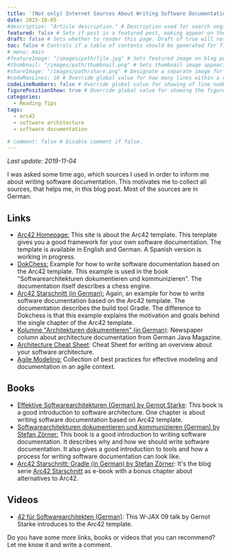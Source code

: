 ```yaml
---
title: '(Not only) Internet Sources About Writing Software Documentation'
date: 2015-10-05
#description: "Article description." # Description used for search engine.
featured: false # Sets if post is a featured post, making appear on the home page side bar.
draft: false # Sets whether to render this page. Draft of true will not be rendered.
toc: false # Controls if a table of contents should be generated for first-level links automatically.
# menu: main
#featureImage: "/images/path/file.jpg" # Sets featured image on blog post.
#thumbnail: "/images/path/thumbnail.png" # Sets thumbnail image appearing inside card on homepage.
#shareImage: "/images/path/share.png" # Designate a separate image for social media sharing.
#codeMaxLines: 10 # Override global value for how many lines within a code block before auto-collapsing.
codeLineNumbers: false # Override global value for showing of line numbers within code block.
figurePositionShow: true # Override global value for showing the figure label.
categories:
  - Reading Tips
tags:
  - arc42
  - software architecture
  - software documentation

# comment: false # Disable comment if false.
---
```



_Last update: 2019-11-04_

I was asked some time ago, which sources I used in order to inform me about writing software documentation. This motivates me to collect all sources, that helps me, in this blog post. Most of the sources are in German.

Links
-----

*   [Arc42 Homepage:](http://arc42.org/) This site is about the Arc42 template. This template gives you a good framework for your own software documentation. The template is available in English and German. A Spanish version is working in progress.
*   [DokChess:](https://www.dokchess.de/en/) Example for how to write software documentation based on the Arc42 template. This example is used in the book "Softwarearchitekturen dokumentieren und kommunizieren". The documentation itself describes a chess engine.
*   [Arc42 Starschnitt (in German):](https://www.embarc.de/arc42-starschnitt-gradle) Again, an example for how to write software documentation based on the Arc42 template. The documentation describes the build tool Gradle. The difference to Dokchess is that this example explains the motivation and goals behind the single chapter of the Arc42 template.
*   [Kolumne "Architekturen dokumentieren" (in German)](http://www.swadok.de/auflage_1/weitere_informationen/kolumne_java_magazin/index.html): Newspaper column about architecture documentation from German Java Magazine.
*   [Architecture Cheat Sheet](https://www.embarc.de/portfolio/cheatsheet1-architecture-overview/): Cheat Sheet for writing an overview about your software architecture.
*   [Agile Modeling:](http://www.agilemodeling.com/) Collection of best practices for effective modeling and documentation in an agile context.

Books
-----

*   [Effektive Softwarearchitekturen (German) by Gernot Starke](http://www.hanser-fachbuch.de/buch/Effektive+Softwarearchitekturen/9783446443617?et_cid=39&et_lid=76): This book is a good introduction to software architecture. One chapter is about writing software documentation based on Arc42 template.
*   [Softwarearchitekturen dokumentieren und kommunizieren (German) by Stefan Zörner:](http://www.hanser-fachbuch.de/buch/Softwarearchitekturen+dokumentieren+und+kommunizieren/9783446443488) This book is a good introduction to writing software documentation. It describes why and how we should write software documentation. It also gives a good introduction to tools and how a process for writing software documentation can look like.
*   [Arc42 Starschnitt: Gradle (in German) by Stefan Zörner](https://leanpub.com/arc42starschnittgradle): It's the blog serie [Arc42 Starschnitt](https://www.embarc.de/arc42-starschnitt-gradle) as e-book with a bonus chapter about alternatives to Arc42.

Videos
------

*   [42 für Softwarearchitekten (German)](https://vimeo.com/18111588): This W-JAX 09 talk by Gernot Starke introduces to the Arc42 template.

Do you have some more links, books or videos that you can recommend? Let me know it and write a comment.
